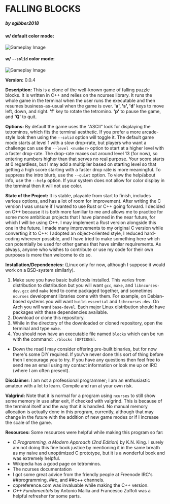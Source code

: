 # FALLING BLOCKS 
##### by sgibber2018

#### w/ default color mode:
![Gameplay Image](images/ascii.png)

#### w/ `--solid` color mode:
![Gameplay Image](images/solid.png)

**Version:** 0.0.4

**Description:** This is a clone of the well-known game of falling puzzle blocks. It is written in C++ and relies on the ncurses library. It runs the whole game in the terminal when the user runs the executable and then resumes business-as-usual when the game is over. **'a', 's', 'd'** keys to move left, down, and right. **'f'** key to rotate the tetromino. **'p'** to pause the game, and **'Q'** to quit.  

**Options:** By default the game uses the "ASCII" look for displaying the tetrominos, which fits the terminal aesthetic. If you prefer a more arcade-style look then using the `--solid` option will toggle it. The default game mode starts at level 1 with a slow drop-rate, but players who want a challenge can use the `--level <number>` option to start at a higher level with a faster drop-rate. The drop-rate maxes out around level 13 (for now), so entering numbers higher than that serves no real purpose. Your score starts at 0 regardless, but I may add a multiplier based on starting level so that getting a high score starting with a faster drop rate is more meaningful. To suppress the intro blurb, use the `--quiet` option. To view the help/about info, use the `--help` option. If your system does not allow for color display in the terminal then it will not use color.

**State of the Project:** It is stable, playable from start to finish, includes various options, and has a lot of room for improvement. After writing the C version I was unsure if I wanted to use Rust or C++ going forward. I decided on C++ because it is both more familiar to me and allows me to practice for some more ambitious projects that I have planned in the near future, for which I will be using C++. I may implement a Rust version alongside this one in the future. I made many improvements to my original C version while converting it to C++: I adopted an object-oriented style, I reduced hard-coding wherever possible, and I have tried to make something here which can potentially be used for other games that have similar requirements. As always, anyone who wishes to contribute or use my code for their own purposes is more than welcome to do so.

**Installation/Dependencies:** (Linux only for now, although I suppose it would work on a BSD-system similarly).
1. Make sure you have basic build tools installed. This varies from distribution to distribution but you will want `gcc`, `make`, and `libncurses-dev`. `gcc` and `make` tend to come packaged together, and sometimes `ncurses` development libraries come with them. For example, on Debian-based systems you will want `build-essential` and `libncurses-dev`. On Arch you will want `base-devel`. Each major Linux distribution should have packages with these dependencies available.
2. Download or clone this repository. 
3. While in the directory of the downloaded or cloned repository, open the terminal and type `make`. 
4. You should now have an executable file named `blocks` which can be run with the command: `./blocks [OPTIONS]`.
- Down the road I may consider offering pre-built binaries, but for now there's some DIY required. If you've never done this sort of thing before then I encourage you to try. If you have any questions then feel free to send me an email using my contact information or look me up on IRC (where I am often present). 

**Disclaimer:** I am not a professional programmer; I am an enthusiastic amateur with a lot to learn. Compile and run at your own risk. 

**Valgrind:** Note that it is normal for a program using `ncurses` to still show some memory in use after exit, if checked with valgrind. This is because of the terminal itself and the way that it is handled. No manual memory allocation is actually done in this program, currently, although that may change in the future with the addition of new game modes or if I increase the scale of the game.

**Resources:** Some resources were helpful while making this program so far:
- *C Programming, a Modern Approach (2nd Edition)* by K.N. King. I surely am not doing this fine book justice by mentioning it in the same breath as my naive and unoptimized C prototype, but it is a wonderful book and was extremely helpful.
- Wikipedia has a good page on tetrominos.
- The ncurses documentation
- I got some great advice from the friendly people at Freenode IRC's ##programming, ##c, and ##c++ channels.
- cppreference.com was invaluable while making the C++ version.
- *C++ Fundamentals* by Antonio Mallia and Francesco Zoffoli was a helpful refresher for some parts.

